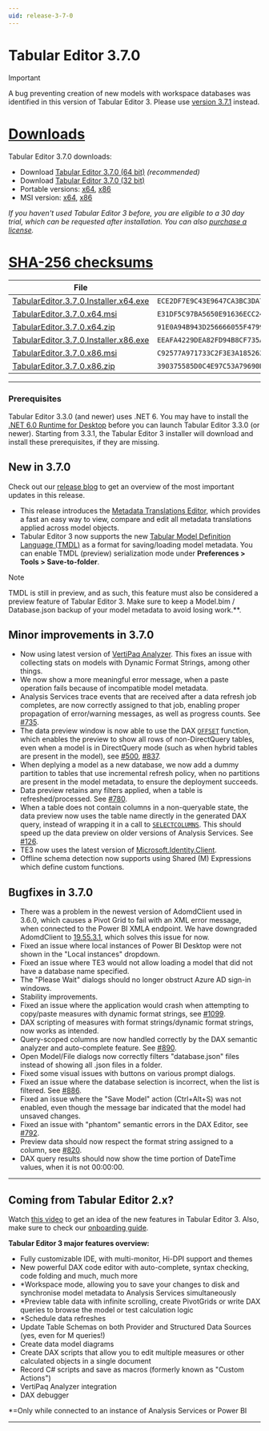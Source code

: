 ```yaml
---
uid: release-3-7-0
---
```


# Tabular Editor 3.7.0

> [!IMPORTANT]
> A bug preventing creation of new models with workspace databases was identified in this version of Tabular Editor 3. Please use [version 3.7.1](xref:release-3-7-1) instead.

# [**Downloads**](#tab/downloads)

Tabular Editor 3.7.0 downloads:

- Download [Tabular Editor 3.7.0 (64 bit)](https://cdn.tabulareditor.com/files/TabularEditor.3.7.0.Installer.x64.exe) _(recommended)_
- Download [Tabular Editor 3.7.0 (32 bit)](https://cdn.tabulareditor.com/files/TabularEditor.3.7.0.Installer.x86.exe)
- Portable versions: [x64](https://cdn.tabulareditor.com/files/TabularEditor.3.7.0.x64.zip), [x86](https://cdn.tabulareditor.com/files/TabularEditor.3.7.0.x86.zip)
- MSI version: [x64](https://cdn.tabulareditor.com/files/TabularEditor.3.7.0.x64.msi), [x86](https://cdn.tabulareditor.com/files/TabularEditor.3.7.0.x86.msi)

_If you haven't used Tabular Editor 3 before, you are eligible to a 30 day trial, which can be requested after installation. You can also [purchase a license](https://tabulareditor.com/licensing)._

# [**SHA-256 checksums**](#tab/checksums)

| File                                                                                                                                                                                                               | SHA-256                                                            |
| ------------------------------------------------------------------------------------------------------------------------------------------------------------------------------------------------------------------ | ------------------------------------------------------------------ |
| [TabularEditor.3.7.0.Installer.x64.exe](https://cdn.tabulareditor.com/files/TabularEditor.3.7.0.Installer.x64.exe) | `ECE2DF7E9C43E9647CA3BC3DA7AC0E0110B57E82C40A70C4A81843F77FEC5907` |
| [TabularEditor.3.7.0.x64.msi](https://cdn.tabulareditor.com/files/TabularEditor.3.7.0.x64.msi)                                     | `E31DF5C97BA5650E91636ECC24FD8DAE68CC6E0717FFE32A94A76500A31271EE` |
| [TabularEditor.3.7.0.x64.zip](https://cdn.tabulareditor.com/files/TabularEditor.3.7.0.x64.zip)                                     | `91E0A94B943D256666055F4799280D25D00F65B14F658ADD41D8247BC8814A8C` |
| [TabularEditor.3.7.0.Installer.x86.exe](https://cdn.tabulareditor.com/files/TabularEditor.3.7.0.Installer.x86.exe) | `EEAFA4229DEA82FD94B8CF735AC97A4319DA697A2F26376D6F7D527AEE29112A` |
| [TabularEditor.3.7.0.x86.msi](https://cdn.tabulareditor.com/files/TabularEditor.3.7.0.x86.msi)                                     | `C92577A971733C2F3E3A1852629B4F6A9C6D0AB9FE979337483EDFA3066306C8` |
| [TabularEditor.3.7.0.x86.zip](https://cdn.tabulareditor.com/files/TabularEditor.3.7.0.x86.zip)                                     | `390375585D0C4E97C53A79690D35A354EB131A3F5B60A072FA7E0909B8CE3DA0` |

***

### Prerequisites

Tabular Editor 3.3.0 (and newer) uses .NET 6. You may have to install the [.NET 6.0 Runtime for Desktop](https://dotnet.microsoft.com/en-us/download/dotnet/6.0/runtime) before you can launch Tabular Editor 3.3.0 (or newer). Starting from 3.3.1, the Tabular Editor 3 installer will download and install these prerequisites, if they are missing.

## New in 3.7.0

Check out our [release blog](https://blog.tabulareditor.com/?p=2146) to get an overview of the most important updates in this release.

- This release introduces the [Metadata Translations Editor](xref:metadata-translation-editor), which provides a fast an easy way to view, compare and edit all metadata translations applied across model objects.
- Tabular Editor 3 now supports the new [Tabular Model Definition Language (TMDL)](https://powerbi.microsoft.com/en-us/blog/announcing-public-preview-of-the-tabular-model-definition-language-tmdl/) as a format for saving/loading model metadata. You can enable TMDL (preview) serialization mode under **Preferences > Tools > Save-to-folder**.

> [!NOTE]
> TMDL is still in preview, and as such, this feature must also be considered a preview feature of Tabular Editor 3. Make sure to keep a Model.bim / Database.json backup of your model metadata to avoid losing work.\*\*.

## Minor improvements in 3.7.0

- Now using latest version of [VertiPaq Analyzer](https://github.com/sql-bi/VertiPaq-Analyzer). This fixes an issue with collecting stats on models with Dynamic Format Strings, among other things.
- We now show a more meaningful error message, when a paste operation fails because of incompatible model metadata.
- Analysis Services trace events that are received after a data refresh job completes, are now correctly assigned to that job, enabling proper propagation of error/warning messages, as well as progress counts. See  [#735](https://github.com/TabularEditor/TabularEditor3/issues/735).
- The data preview window is now able to use the DAX [`OFFSET`](https://dax.guide/offset) function, which enables the preview to show all rows of non-DirectQuery tables, even when a model is in DirectQuery mode (such as when hybrid tables are present in the model), see [#500](https://github.com/TabularEditor/TabularEditor3/issues/500), [#837](https://github.com/TabularEditor/TabularEditor3/issues/837).
- When deplying a model as a new database, we now add a dummy partition to tables that use incremental refresh policy, when no partitions are present in the model metadata, to ensure the deployment succeeds.
- Data preview retains any filters applied, when a table is refreshed/processed. See [#780](https://github.com/TabularEditor/TabularEditor3/issues/780).
- When a table does not contain columns in a non-queryable state, the data preview now uses the table name directly in the generated DAX query, instead of wrapping it in a call to [`SELECTCOLUMNS`](https://dax.guide/selectcolumns). This should speed up the data preview on older versions of Analysis Services. See [#126](https://github.com/TabularEditor/TabularEditor3/issues/126).
- TE3 now uses the latest version of [Microsoft.Identity.Client](https://www.nuget.org/packages/Microsoft.Identity.Client).
- Offline schema detection now supports using Shared (M) Expressions which define custom functions.

## Bugfixes in 3.7.0

- There was a problem in the newest version of AdomdClient used in 3.6.0, which causes a Pivot Grid to fail with an XML error message, when connected to the Power BI XMLA endpoint. We have downgraded AdomdClient to [19.55.3.1](https://www.nuget.org/packages/Microsoft.AnalysisServices.AdomdClient.NetCore.retail.amd64/19.55.3.1), which solves this issue for now.
- Fixed an issue where local instances of Power BI Desktop were not shown in the "Local instances" dropdown.
- Fixed an issue where TE3 would not allow loading a model that did not have a database name specified.
- The "Please Wait" dialogs should no longer obstruct Azure AD sign-in windows.
- Stability improvements.
- Fixed an issue where the application would crash when attempting to copy/paste measures with dynamic format strings, see [#1099](https://github.com/TabularEditor/TabularEditor/issues/1099).
- DAX scripting of measures with format strings/dynamic format strings, now works as intended.
- Query-scoped columns are now handled correctly by the DAX semantic analyzer and auto-complete feature. See [#890](https://github.com/TabularEditor/TabularEditor3/issues/890).
- Open Model/File dialogs now correctly filters "database.json" files instead of showing all .json files in a folder.
- Fixed some visual issues with buttons on various prompt dialogs.
- Fixed an issue where the database selection is incorrect, when the list is filtered. See [#886](https://github.com/TabularEditor/TabularEditor3/issues/886).
- Fixed an issue where the "Save Model" action (Ctrl+Alt+S) was not enabled, even though the message bar indicated that the model had unsaved changes.
- Fixed an issue with "phantom" semantic errors in the DAX Editor, see [#792](https://github.com/TabularEditor/TabularEditor3/issues/792).
- Preview data should now respect the format string assigned to a column, see [#820](https://github.com/TabularEditor/TabularEditor3/issues/820).
- DAX query results should now show the time portion of DateTime values, when it is not 00:00:00.

---

## Coming from Tabular Editor 2.x?

Watch [this video](https://www.youtube.com/watch?v=pt3DdcjfImY) to get an idea of the new features in Tabular Editor 3. Also, make sure to check our [onboarding guide](https://docs.tabulareditor.com/onboarding/index.html).

**Tabular Editor 3 major features overview:**

- Fully customizable IDE, with multi-monitor, Hi-DPI support and themes
- New powerful DAX code editor with auto-complete, syntax checking, code folding and much, much more
- \*Workspace mode, allowing you to save your changes to disk and synchronise model metadata to Analysis Services simultaneously
- \*Preview table data with infinite scrolling, create PivotGrids or write DAX queries to browse the model or test calculation logic
- \*Schedule data refreshes
- Update Table Schemas on both Provider and Structured Data Sources (yes, even for M queries!)
- Create data model diagrams
- Create DAX scripts that allow you to edit multiple measures or other calculated objects in a single document
- Record C# scripts and save as macros (formerly known as "Custom Actions")
- VertiPaq Analyzer integration
- DAX debugger

\*=Only while connected to an instance of Analysis Services or Power BI

---
